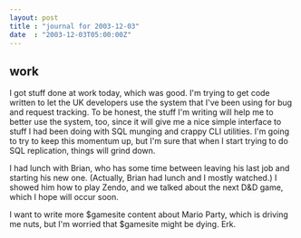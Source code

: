 ```yaml
---
layout: post
title : "journal for 2003-12-03"
date  : "2003-12-03T05:00:00Z"
---
```



## work

I got stuff done at work today, which was good.  I'm trying to get code written to let the UK developers use the system that I've been using for bug and request tracking.  To be honest, the stuff I'm writing will help me to better use the system, too, since it will give me a nice simple interface to stuff I had been doing with SQL munging and crappy CLI utilities.  I'm going to try to keep this momentum up, but I'm sure that when I start trying to do SQL replication, things will grind down.

I had lunch with Brian, who has some time between leaving his last job and starting his new one.  (Actually, Brian had lunch and I mostly watched.)  I showed him how to play Zendo, and we talked about the next D&amp;D game, which I hope will occur soon.

I want to write more $gamesite content about Mario Party, which is driving me nuts, but I'm worried that $gamesite might be dying.  Erk.

